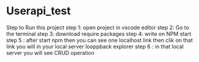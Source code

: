 # Userapi_test
Step to Run this project 
step 1: open project  in vscode editor 
step 2: Go to the terminal 
step 3: download require packages 
step 4: write on NPM start 
step 5 : after start npm then you can see one localhost link then clik on that link you will in your local server looppback explorer 
step 6 : in that local server you will see CRUD operation 
 
